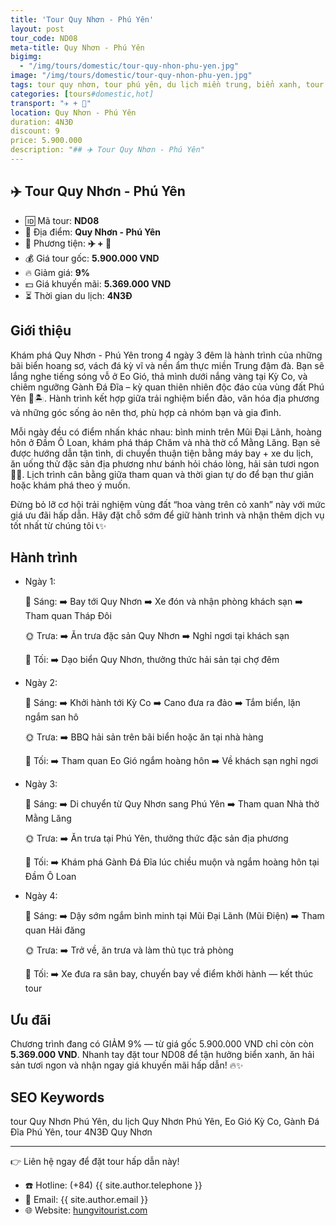 ```yaml
---
title: 'Tour Quy Nhơn - Phú Yên'
layout: post
tour_code: ND08
meta-title: Quy Nhơn - Phú Yên
bigimg:
  - "/img/tours/domestic/tour-quy-nhon-phu-yen.jpg"
image: "/img/tours/domestic/tour-quy-nhon-phu-yen.jpg"
tags: tour quy nhơn, tour phú yên, du lịch miền trung, biển xanh, tour nội địa
categories: [tours#domestic,hot]
transport: "✈️ + 🚌"
location: Quy Nhơn - Phú Yên
duration: 4N3Đ
discount: 9
price: 5.900.000
description: "## ✈️ Tour Quy Nhơn - Phú Yên"
---
```


## ✈️ Tour Quy Nhơn - Phú Yên 

- 🆔 Mã tour: **ND08**
- 📍 Địa điểm: **Quy Nhơn - Phú Yên**
- 🚗 Phương tiện: **✈️ + 🚌**
- 💰 Giá tour gốc: **5.900.000 VND**
- 🔥 Giảm giá: **9%**
- 💵 Giá khuyến mãi: **5.369.000 VND**
- ⏳ Thời gian du lịch: **4N3Đ**

## Giới thiệu
Khám phá Quy Nhơn - Phú Yên trong 4 ngày 3 đêm là hành trình của những bãi biển hoang sơ, vách đá kỳ vĩ và nền ẩm thực miền Trung đậm đà. Bạn sẽ lắng nghe tiếng sóng vỗ ở Eo Gió, thả mình dưới nắng vàng tại Kỳ Co, và chiêm ngưỡng Gành Đá Đĩa – kỳ quan thiên nhiên độc đáo của vùng đất Phú Yên 🌊🏝️. Hành trình kết hợp giữa trải nghiệm biển đảo, văn hóa địa phương và những góc sống ảo nên thơ, phù hợp cả nhóm bạn và gia đình.

Mỗi ngày đều có điểm nhấn khác nhau: bình minh trên Mũi Đại Lãnh, hoàng hôn ở Đầm Ô Loan, khám phá tháp Chăm và nhà thờ cổ Mằng Lăng. Bạn sẽ được hướng dẫn tận tình, di chuyển thuận tiện bằng máy bay + xe du lịch, ăn uống thử đặc sản địa phương như bánh hỏi cháo lòng, hải sản tươi ngon 🦀🍤. Lịch trình cân bằng giữa tham quan và thời gian tự do để bạn thư giãn hoặc khám phá theo ý muốn.

Đừng bỏ lỡ cơ hội trải nghiệm vùng đất “hoa vàng trên cỏ xanh” này với mức giá ưu đãi hấp dẫn. Hãy đặt chỗ sớm để giữ hành trình và nhận thêm dịch vụ tốt nhất từ chúng tôi 📞✨

## Hành trình
- Ngày 1:

  🌅 Sáng: ➡️ Bay tới Quy Nhơn ➡️ Xe đón và nhận phòng khách sạn ➡️ Tham quan Tháp Đôi  

  🌞 Trưa: ➡️ Ăn trưa đặc sản Quy Nhơn ➡️ Nghỉ ngơi tại khách sạn  

  🌙 Tối: ➡️ Dạo biển Quy Nhơn, thưởng thức hải sản tại chợ đêm

- Ngày 2:

  🌅 Sáng: ➡️ Khởi hành tới Kỳ Co ➡️ Cano đưa ra đảo ➡️ Tắm biển, lặn ngắm san hô  

  🌞 Trưa: ➡️ BBQ hải sản trên bãi biển hoặc ăn tại nhà hàng  

  🌙 Tối: ➡️ Tham quan Eo Gió ngắm hoàng hôn ➡️ Về khách sạn nghỉ ngơi

- Ngày 3:

  🌅 Sáng: ➡️ Di chuyển từ Quy Nhơn sang Phú Yên ➡️ Tham quan Nhà thờ Mằng Lăng  

  🌞 Trưa: ➡️ Ăn trưa tại Phú Yên, thưởng thức đặc sản địa phương  

  🌙 Tối: ➡️ Khám phá Gành Đá Đĩa lúc chiều muộn và ngắm hoàng hôn tại Đầm Ô Loan

- Ngày 4:

  🌅 Sáng: ➡️ Dậy sớm ngắm bình minh tại Mũi Đại Lãnh (Mũi Điện) ➡️ Tham quan Hải đăng  

  🌞 Trưa: ➡️ Trở về, ăn trưa và làm thủ tục trả phòng  

  🌙 Tối: ➡️ Xe đưa ra sân bay, chuyến bay về điểm khởi hành — kết thúc tour

## Ưu đãi
Chương trình đang có GIẢM 9% — từ giá gốc 5.900.000 VND chỉ còn còn **5.369.000 VND**. Nhanh tay đặt tour ND08 để tận hưởng biển xanh, ăn hải sản tươi ngon và nhận ngay giá khuyến mãi hấp dẫn! 🔥✨

## SEO Keywords
tour Quy Nhơn Phú Yên, du lịch Quy Nhơn Phú Yên, Eo Gió Kỳ Co, Gành Đá Đĩa Phú Yên, tour 4N3Đ Quy Nhơn

---

👉 Liên hệ ngay để đặt tour hấp dẫn này!

- ☎️ Hotline: (+84) {{ site.author.telephone }}
- 📧 Email: {{ site.author.email }}
- 🌐 Website: [hungvitourist.com](https://hungvitourist.com)

